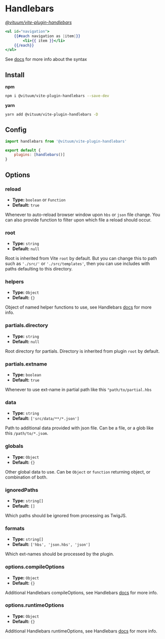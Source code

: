 # Handlebars
_[@vituum/vite-plugin-handlebars](https://github.com/vituum/vite-plugin-handlebars)_
```handlebars
<ul id="navigation">
    {{#each navigation as |item|}}
        <li>{{ item }}</li>
    {{/each}}
</ul>
```

See [docs](https://handlebarsjs.com/) for more info about the syntax

## Install
**npm**
```bash
npm i @vituum/vite-plugin-handlebars --save-dev
```
**yarn**
```bash
yarn add @vituum/vite-plugin-handlebars -D
```

## Config
```javascript
import handlebars from '@vituum/vite-plugin-handlebars'

export default {
    plugins: [handlebars()]
}
```

## Options

### reload
- **Type:** `boolean` or `Function`
- **Default:** `true`

Whenever to auto-reload browser window upon `hbs` or `json` file change. You can also provide function to filter upon which file a reload should occur.

### root
- **Type:** `string`
- **Default:** `null`

Root is inherited from Vite `root` by default. But you can change this to path such as `'./src/'` or `'./src/templates'`, then you can use includes with paths defaulting to this directory.

### helpers
- **Type:** `Object`
- **Default:** `{}`

Object of named helper functions to use, see Handlebars [docs](https://handlebarsjs.com/api-reference/helpers.html) for more info.

### partials.directory
- **Type:** `string`
- **Default:** `null`

Root directory for partials. Directory is inherited from plugin `root` by default.

### partials.extname
- **Type:** `boolean`
- **Default:** `true`

Whenever to use ext-name in partial path like this `"path/to/partial.hbs`

### data
- **Type:** `string`
- **Default:** `['src/data/**/*.json']`

Path to additional data provided with json file. Can be a file, or a glob like this `/path/to/*.jsom`.

### globals
- **Type:** `Object`
- **Default:** `{}`

Other global data to use. Can be `Object` or `function` returning object, or combination of both.

### ignoredPaths
- **Type:** `string[]`
- **Default:** `[]`

Which paths should be ignored from processing as TwigJS.

### formats
- **Type:** `string[]`
- **Default:** `['hbs', 'json.hbs', 'json']`

Which ext-names should be processed by the plugin.


### options.compileOptions
- **Type:** `Object`
- **Default:** `{}`

Additional Handlebars compileOptions, see Handlebars [docs](https://handlebarsjs.com/api-reference/compilation.html) for more info.

### options.runtimeOptions
- **Type:** `Object`
- **Default:** `{}`

Additional Handlebars runtimeOptions, see Handlebars [docs](https://handlebarsjs.com/api-reference/runtime-options.html) for more info.
